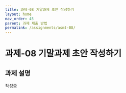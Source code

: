 ```yaml
---
title: 과제-08 기말과제 초안 작성하기
layout: home
nav_order: 45
parent: 과제 제출 방법
permalink: /assignments/asmt-08/
---
```


# 과제-08 기말과제 초안 작성하기 

## 과제 설명

작성중